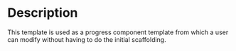 # Description

This template is used as a progress component template from which a user can modify without having to do the initial scaffolding.